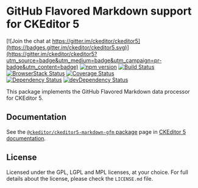 GitHub Flavored Markdown support for CKEditor 5
===============================================

[![Join the chat at https://gitter.im/ckeditor/ckeditor5](https://badges.gitter.im/ckeditor/ckeditor5.svg)](https://gitter.im/ckeditor/ckeditor5?utm_source=badge&utm_medium=badge&utm_campaign=pr-badge&utm_content=badge)
[![npm version](https://badge.fury.io/js/%40ckeditor%2Fckeditor5-markdown-gfm.svg)](https://www.npmjs.com/package/@ckeditor/ckeditor5-markdown-gfm)
[![Build Status](https://travis-ci.org/ckeditor/ckeditor5-markdown-gfm.svg?branch=master)](https://travis-ci.org/ckeditor/ckeditor5-markdown-gfm)
[![BrowserStack Status](https://www.browserstack.com/automate/badge.svg?badge_key=d3hvenZqQVZERFQ5d09FWXdyT0ozVXhLaVltRFRjTTUyZGpvQWNmWVhUUT0tLUZqNlJ1YWRUd0RvdEVOaEptM1B2Q0E9PQ==--c9d3dee40b9b4471ff3fb516d9ecf8d09292c7e0)](https://www.browserstack.com/automate/public-build/d3hvenZqQVZERFQ5d09FWXdyT0ozVXhLaVltRFRjTTUyZGpvQWNmWVhUUT0tLUZqNlJ1YWRUd0RvdEVOaEptM1B2Q0E9PQ==--c9d3dee40b9b4471ff3fb516d9ecf8d09292c7e0)
[![Coverage Status](https://coveralls.io/repos/github/ckeditor/ckeditor5-markdown-gfm/badge.svg?branch=master)](https://coveralls.io/github/ckeditor/ckeditor5-markdown-gfm?branch=master)
<br>
[![Dependency Status](https://david-dm.org/ckeditor/ckeditor5-markdown-gfm/status.svg)](https://david-dm.org/ckeditor/ckeditor5-markdown-gfm)
[![devDependency Status](https://david-dm.org/ckeditor/ckeditor5-markdown-gfm/dev-status.svg)](https://david-dm.org/ckeditor/ckeditor5-markdown-gfm?type=dev)

This package implements the GitHub Flavored Markdown data processor for CKEditor 5.

## Documentation

See the [`@ckeditor/ckeditor5-markdown-gfm` package](https://docs.ckeditor.com/ckeditor5/latest/api/markdown-gfm.html) page in [CKEditor 5 documentation](https://docs.ckeditor.com/ckeditor5/latest/).

## License

Licensed under the GPL, LGPL and MPL licenses, at your choice. For full details about the license, please check the `LICENSE.md` file.
